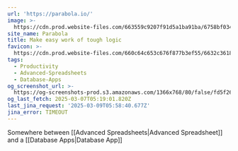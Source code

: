 ```yaml
---
url: 'https://parabola.io/'
image: >-
  https://cdn.prod.website-files.com/663559c9207f91d5a1ba91ba/6758bf034c4e5f674add5c84_generic-meta-lockup.png
site_name: Parabola
title: Make easy work of tough logic
favicon: >-
  https://cdn.prod.website-files.com/660c64c653c676f877b3ef55/6632c3618655aa755163b372_Favicon.png
tags:
  - Productivity
  - Advanced-Spreadsheets
  - Database-Apps
og_screenshot_url: >-
  https://og-screenshots-prod.s3.amazonaws.com/1366x768/80/false/fd5f26c968e6e5e92fa0491702c5b24c401995dda0cf2a08cc5a0433a25fff92.jpeg
og_last_fetch: 2025-03-07T05:19:01.820Z
last_jina_request: '2025-03-09T05:58:40.677Z'
jina_error: TIMEOUT
---
```

Somewhere between [[Advanced Spreadsheets|Advanced Spreadsheet]] and a [[Database Apps|Database App]]

